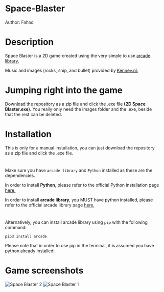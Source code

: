 # Space-Blaster
Author: Fahad
# Description
Space Blaster is a 2D game created using the very simple to use [arcade library.](https://api.arcade.academy/en/latest/)

Music and images (rocks, ship, and bullet) provided by [Kenney.nl.](https://api.arcade.academy/en/latest/resources.html)
# Jumping right into the game
Download the repository as a zip file and click the .exe file **(2D Space Blaster.exe)**. You really only need the images folder and the .exe, beside that the rest can be deleted.
# Installation
This is only for a manual installation, you can just download the repository as a zip file and click the .exe file.
#
Make sure you have `arcade library` and `Python` installed as these are the dependencies. 

In order to install **Python**, please refer to the official Python installation page [here.](https://www.python.org/downloads/)

In order to install **arcade library**, you MUST have python installed, please refer to the official arcade library page [here.](https://api.arcade.academy/en/latest/install/index.html)
#
Alternatively, you can install arcade library using `pip` with the following command: 
```
pip3 install arcade
```
Please note that in order to use pip in the terminal, it is assumed you have python already installed:
# Game screenshots
![Space Blaster 2](https://github.com/fahad-ali1/Space-Blaster/assets/97869609/5fb9df92-2fa2-4015-abce-b525af22ba22)
![Space Blaster 1](https://github.com/fahad-ali1/Space-Blaster/assets/97869609/939f3d5b-c097-4e69-bcea-a73353e6ea2e)
